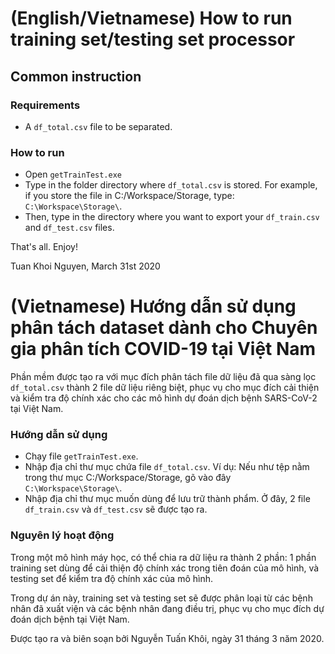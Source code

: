 # (English/Vietnamese) How to run training set/testing set processor

## Common instruction
### Requirements

* A `df_total.csv` file to be separated.

### How to run

* Open `getTrainTest.exe`
* Type in the folder directory where `df_total.csv` is stored. For example, if you store the file in C:/Workspace/Storage, type: `C:\Workspace\Storage\`.
* Then, type in the directory where you want to export your `df_train.csv` and `df_test.csv` files.

That's all. Enjoy!

Tuan Khoi Nguyen, March 31st 2020

# (Vietnamese) Hướng dẫn sử dụng phân tách dataset dành cho Chuyên gia phân tích COVID-19 tại Việt Nam

Phần mềm được tạo ra với mục đích phân tách file dữ liệu đã qua sàng lọc `df_total.csv` thành 2 file dữ liệu riêng biệt, phục vụ cho mục đích cải thiện và kiểm tra độ chính xác cho các mô hình dự đoán dịch bệnh SARS-CoV-2 tại Việt Nam.

### Hướng dẫn sử dụng
* Chạy file `getTrainTest.exe`.
* Nhập địa chỉ thư mục chứa file `df_total.csv`. Ví dụ: Nếu như tệp nằm trong thư mục C:/Workspace/Storage, gõ vào đây `C:\Workspace\Storage\`.
* Nhập địa chỉ thư mục muốn dùng để lưu trữ thành phẩm. Ở đây, 2 file `df_train.csv` và `df_test.csv` sẽ được tạo ra.

### Nguyên lý hoạt động
Trong một mô hình máy học, có thể chia ra dữ liệu ra thành 2 phần: 1 phần training set dùng để cải thiện độ chính xác trong tiên đoán của mô hình, và testing set để kiểm tra độ chính xác của mô hình.

Trong dự án này, training set và testing set sẽ được phân loại từ các bệnh nhân đã xuất viện và các bệnh nhân đang điều trị, phục vụ cho mục đích dự đoán dịch bệnh tại Việt Nam.

Được tạo ra và biên soạn bởi Nguyễn Tuấn Khôi, ngày 31 tháng 3 năm 2020.
